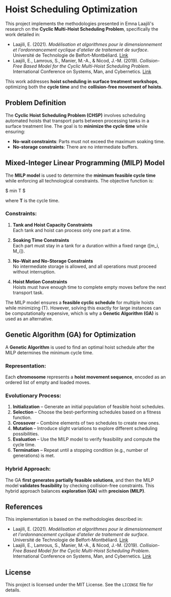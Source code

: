 # Hoist Scheduling Optimization

This project implements the methodologies presented in Emna Laajili's research on the **Cyclic Multi-Hoist Scheduling Problem**, specifically the work detailed in:

- Laajili, E. (2021). *Modélisation et algorithmes pour le dimensionnement et l'ordonnancement cyclique d'atelier de traitement de surface*. Université de Technologie de Belfort-Montbéliard. [Link](https://theses.hal.science/tel-03551785v1/file/These_LAAJILI_UTBM.pdf)
- Laajili, E., Lamrous, S., Manier, M.-A., & Nicod, J.-M. (2019). *Collision-Free Based Model for the Cyclic Multi-Hoist Scheduling Problem*. International Conference on Systems, Man, and Cybernetics. [Link](https://hal.science/hal-02399243v1)

This work addresses **hoist scheduling in surface treatment workshops**, optimizing both the **cycle time** and the **collision-free movement of hoists**.

## Problem Definition

The **Cyclic Hoist Scheduling Problem (CHSP)** involves scheduling automated hoists that transport parts between processing tanks in a surface treatment line. The goal is to **minimize the cycle time** while ensuring:
- **No-wait constraints**: Parts must not exceed the maximum soaking time.
- **No-storage constraints**: There are no intermediate buffers.

## Mixed-Integer Linear Programming (MILP) Model

The **MILP model** is used to determine the **minimum feasible cycle time** while enforcing all technological constraints. The objective function is:

$
min T
$

where **T** is the cycle time.

### Constraints:
1. **Tank and Hoist Capacity Constraints**  
   Each tank and hoist can process only one part at a time.

2. **Soaking Time Constraints**  
   Each part must stay in a tank for a duration within a fixed range \([m_i, M_i]\).

3. **No-Wait and No-Storage Constraints**  
   No intermediate storage is allowed, and all operations must proceed without interruption.

4. **Hoist Motion Constraints**  
   Hoists must have enough time to complete empty moves before the next transport task.

The MILP model ensures a **feasible cyclic schedule** for multiple hoists while minimizing \(T\). However, solving this exactly for large instances can be computationally expensive, which is why a **Genetic Algorithm (GA)** is used as an alternative.

## Genetic Algorithm (GA) for Optimization

A **Genetic Algorithm** is used to find an optimal hoist schedule after the MILP determines the minimum cycle time.

### Representation:
Each **chromosome** represents a **hoist movement sequence**, encoded as an ordered list of empty and loaded moves.

### Evolutionary Process:
1. **Initialization** – Generate an initial population of feasible hoist schedules.
2. **Selection** – Choose the best-performing schedules based on a fitness function.
3. **Crossover** – Combine elements of two schedules to create new ones.
4. **Mutation** – Introduce slight variations to explore different scheduling possibilities.
5. **Evaluation** – Use the MILP model to verify feasibility and compute the cycle time.
6. **Termination** – Repeat until a stopping condition (e.g., number of generations) is met.

### Hybrid Approach:
The GA **first generates partially feasible solutions**, and then the MILP model **validates feasibility** by checking collision-free constraints. This hybrid approach balances **exploration (GA)** with **precision (MILP)**.

## References

This implementation is based on the methodologies described in:

- Laajili, E. (2021). *Modélisation et algorithmes pour le dimensionnement et l'ordonnancement cyclique d'atelier de traitement de surface*. Université de Technologie de Belfort-Montbéliard. [Link](https://theses.hal.science/tel-03551785v1/file/These_LAAJILI_UTBM.pdf)
- Laajili, E., Lamrous, S., Manier, M.-A., & Nicod, J.-M. (2019). *Collision-Free Based Model for the Cyclic Multi-Hoist Scheduling Problem*. International Conference on Systems, Man, and Cybernetics. [Link](https://hal.science/hal-02399243v1)

## License

This project is licensed under the MIT License. See the `LICENSE` file for details.
